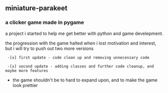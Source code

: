 ## miniature-parakeet
### a clicker game made in pygame

a project i started to help me get better with python and game develepment.

the progression with the game halted when i lost motivation and interest, but i will try to push out two more versions

``` -[x] first update - code clean up and removing unnecessary code```

``` -[x] second update - adding classes and further code cleanup, and maybe more features```
 
- the game shouldn't be to hard to expand upon, and to make the game look prettier
